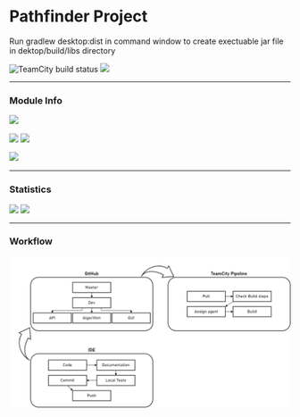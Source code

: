 # Pathfinder Project

Run gradlew desktop:dist in command window to create exectuable jar file in dektop/build/libs directory

![TeamCity build status](http://185.194.217.213:8111/app/rest/builds/buildType:id:SpmPathfinder_Build/statusIcon.svg)
![](https://img.shields.io/github/last-commit/Kushurando/Software-Projekt-Management---Pathfinder/main)
___
### Module Info
![](https://img.shields.io/badge/Java%20JDK-11-orange?style=for-the-badge&logo=java)

![](https://img.shields.io/badge/Build-Gradle-purple?style=for-the-badge&logo=Gradle)
![](https://img.shields.io/badge/Deployment-Docker-blue?style=for-the-badge&logo=Docker)

![](https://img.shields.io/badge/Package-com.spmfhb.pathfinder-green?style=for-the-badge)
___
### Statistics
![](https://img.shields.io/github/issues-raw/Kushurando/Software-Projekt-Management---Pathfinder?style=for-the-badge)
![](https://img.shields.io/github/issues-pr-raw/Kushurando/Software-Projekt-Management---Pathfinder?style=for-the-badge)
___
### Workflow

![](Documentation/Images/Workflow.png)
